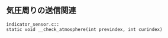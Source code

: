 ## 気圧周りの送信関連
```
indicator_sensor.c::
static void __check_atmosphere(int previndex, int curindex)
```
